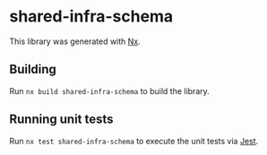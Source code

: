 # shared-infra-schema

This library was generated with [Nx](https://nx.dev).

## Building

Run `nx build shared-infra-schema` to build the library.

## Running unit tests

Run `nx test shared-infra-schema` to execute the unit tests via [Jest](https://jestjs.io).
